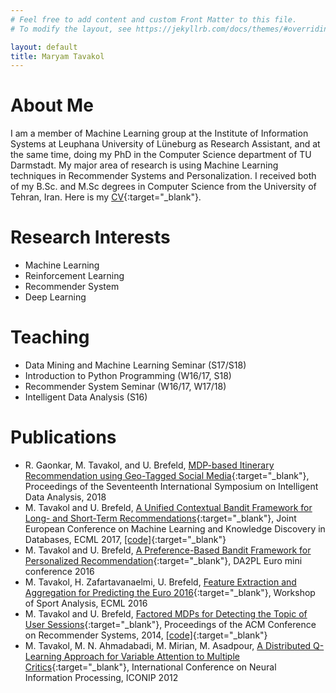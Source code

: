 ```yaml
---
# Feel free to add content and custom Front Matter to this file.
# To modify the layout, see https://jekyllrb.com/docs/themes/#overriding-theme-defaults

layout: default
title: Maryam Tavakol
---
```

# About Me
I am a member of Machine Learning group at the Institute of Information Systems at Leuphana University of Lüneburg as Research Assistant, and at the same time, doing my PhD in the Computer Science department of TU Darmstadt. My major area of research is using Machine Learning techniques in Recommender Systems and Personalization. I received both of my B.Sc. and M.Sc degrees in Computer Science from the University of Tehran, Iran. Here is my [CV](/assets/others/CV.pdf){:target="_blank"}.

# Research Interests
* Machine Learning
* Reinforcement Learning
* Recommender System
* Deep Learning

# Teaching
* Data Mining and Machine Learning Seminar (S17/S18)
* Introduction to Python Programming (W16/17, S18)
* Recommender System Seminar (W16/17, W17/18)
* Intelligent Data Analysis (S16)

# Publications
* R. Gaonkar, M. Tavakol, and U. Brefeld, [MDP-based Itinerary Recommendation using Geo-Tagged Social Media](/assets/publications/IDA18.pdf){:target="_blank"}, Proceedings of the Seventeenth International Symposium on Intelligent Data Analysis, 2018
* M. Tavakol and U. Brefeld, [A Unified Contextual Bandit Framework for Long- and Short-Term Recommendations](/assets/publications/ecml17.pdf){:target="_blank"}, Joint European Conference on Machine Learning and Knowledge Discovery in Databases, ECML 2017, [[code]](https://github.com/marytavakol/Bandits){:target="_blank"}
* M. Tavakol and U. Brefeld, [A Preference-Based Bandit Framework for Personalized Recommendation](/assets/publications/DA2PL.pdf){:target="_blank"}, DA2PL Euro mini conference 2016
* M. Tavakol, H. Zafartavanaelmi, U. Brefeld, [Feature Extraction and Aggregation for Predicting the Euro 2016](/assets/publications/ecml16.pdf){:target="_blank"}, Workshop of Sport Analysis, ECML 2016
* M. Tavakol and U. Brefeld, [Factored MDPs for Detecting the Topic of User Sessions](/assets/publications/recsys14.pdf){:target="_blank"}, Proceedings of the ACM Conference on Recommender Systems, 2014, [[code]](https://github.com/marytavakol/fMDP-RS){:target="_blank"}
* M. Tavakol, M. N. Ahmadabadi, M. Mirian, M. Asadpour, [A Distributed Q-Learning Approach for Variable Attention to Multiple Critics](/assets/publications/iconip12.pdf){:target="_blank"}, International Conference on Neural Information Processing, ICONIP 2012